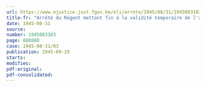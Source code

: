 ```yaml
---
url: https://www.ejustice.just.fgov.be/eli/arrete/1945/08/31/1945083103/justel
title-fr: "Arrêté du Régent mettant fin à la validité temporaire de l'arrêté du 12 décembre 1941, réglementant la distribution et la vente de pneumatiques, propriété des revendeurs"
date: 1945-08-31
source:
number: 1945083103
page: 888888
case: 1945-08-31/03
publication: 1945-09-19
starts:
modifies:
pdf-original:
pdf-consolidated:
---
```


